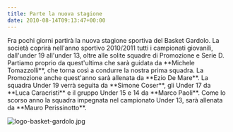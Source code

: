 ```yaml
---
title: Parte la nuova stagione
date: 2010-08-14T09:13:47+00:00
---
```

Fra pochi giorni partirà la nuova stagione sportiva del Basket Gardolo. La società coprirà nell'anno sportivo 2010/2011 tutti i campionati giovanili, dall'under 19 all'under 13, oltre alle solite squadre di Promozione e Serie D. Partiamo proprio da quest'ultima che sarà guidata da \*\*Michele Tomazzolli\*\*, che torna così a condurre la nostra prima squadra. La Promozione anche quest'anno sarà allenata da \*\*Ezio De Mare\*\*. La squadra Under 19 verrà seguita da \*\*Simone Coser\*\*, gli Under 17 da \*\*Luca Caracristi\*\* e il gruppo Under 15 e 14 da \*\*Marco Paoli\*\*. Come lo scorso anno la squadra impegnata nel campionato Under 13, sarà allenata da \*\*Mauro Perissinotto\*\*.

![logo-basket-gardolo.jpg](http://www.basketgardolo.it/wp-content/uploads/2009/08/logo-basket-gardolo.jpg)